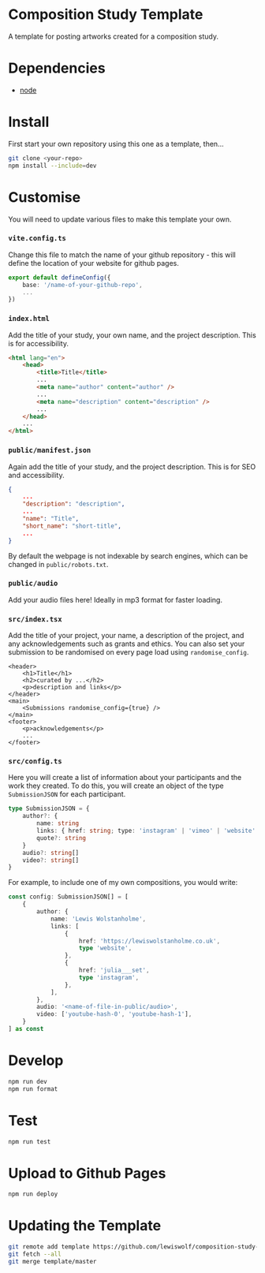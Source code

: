 # Composition Study Template

A template for posting artworks created for a composition study.

# Dependencies

-   [node](https://formulae.brew.sh/formula/node)

# Install

First start your own repository using this one as a template, then...

```bash
git clone <your-repo>
npm install --include=dev
```

# Customise

You will need to update various files to make this template your own.

### `vite.config.ts`

Change this file to match the name of your github repository - this will define the location of your website for github pages.

```ts
export default defineConfig({
	base: '/name-of-your-github-repo',
	...
})
```

### `index.html`

Add the title of your study, your own name, and the project description. This is for accessibility.

```html
<html lang="en">
	<head>
		<title>Title</title>
		...
		<meta name="author" content="author" />
		...
		<meta name="description" content="description" />
		...
	</head>
	...
</html>
```

### `public/manifest.json`

Again add the title of your study, and the project description. This is for SEO and accessibility.

```json
{
	...
	"description": "description",
	...
	"name": "Title",
	"short_name": "short-title",
	...
}
```

By default the webpage is not indexable by search engines, which can be changed in `public/robots.txt`.

### `public/audio`

Add your audio files here! Ideally in mp3 format for faster loading.

### `src/index.tsx`

Add the title of your project, your name, a description of the project, and any acknowledgements such as grants and ethics. You can also set your submission to be randomised on every page load using `randomise_config`.

```tsx
<header>
	<h1>Title</h1>
	<h2>curated by ...</h2>
	<p>description and links</p>
</header>
<main>
	<Submissions randomise_config={true} />
</main>
<footer>
	<p>acknowledgements</p>
	...
</footer>
```

### `src/config.ts`

Here you will create a list of information about your participants and the work they created. To do this, you will create an object of the type `SubmissionJSON` for each participant.

```ts
type SubmissionJSON = {
	author?: {
		name: string
		links: { href: string; type: 'instagram' | 'vimeo' | 'website' }[]
		quote?: string
	}
	audio?: string[]
	video?: string[]
}
```

For example, to include one of my own compositions, you would write:

```ts
const config: SubmissionJSON[] = [
	{
		author: {
			name: 'Lewis Wolstanholme',
			links: [
				{
					href: 'https://lewiswolstanholme.co.uk',
					type 'website',
				},
				{
					href: 'julia___set',
					type 'instagram',
				},
			],
		},
		audio: '<name-of-file-in-public/audio>',
		video: ['youtube-hash-0', 'youtube-hash-1'],
	}
] as const
```

# Develop

```bash
npm run dev
npm run format
```

# Test

```bash
npm run test
```

# Upload to Github Pages

```bash
npm run deploy
```

# Updating the Template

```bash
git remote add template https://github.com/lewiswolf/composition-study-template
git fetch --all
git merge template/master
```
